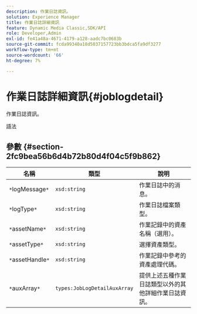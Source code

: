 ```yaml
---
description: 作業日誌資訊。
solution: Experience Manager
title: 作業日誌詳細資訊
feature: Dynamic Media Classic,SDK/API
role: Developer,Admin
exl-id: fe41a48a-4671-4179-a128-aadc7bc0683b
source-git-commit: fcda99340a18d5037157723bb3bdca5fa9df3277
workflow-type: tm+mt
source-wordcount: '66'
ht-degree: 7%

---
```


# 作業日誌詳細資訊{#joblogdetail}

作業日誌資訊。

語法

## 參數 {#section-2fc9bea56b6d4b72b80d4f04c5f9b862}

| 名稱 | 類型 | 說明 |
|---|---|---|
| `*`logMessage`*` | `xsd:string` | 作業日誌中的消息。 |
| `*`logType`*` | `xsd:string` | 作業日誌檔案類型。 |
| `*`assetName`*` | `xsd:string` | 作業記錄中的資產名稱（選用）。 |
| `*`assetType`*` | `xsd:string` | 選擇資產類型。 |
| `*`assetHandle`*` | `xsd:string` | 作業記錄中參考的資產處理代碼。 |
| `*`auxArray`*` | `types:JobLogDetailAuxArray` | 提供上述五種作業日誌類型以外的其他詳細作業日誌資訊。 |
